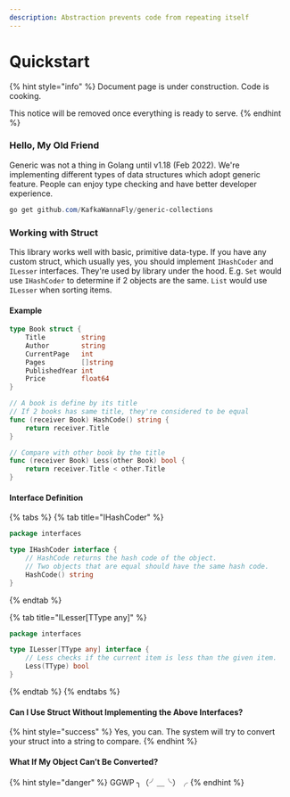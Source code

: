 ```yaml
---
description: Abstraction prevents code from repeating itself
---
```


# Quickstart

{% hint style="info" %}
Document page is under construction. Code is cooking.

This notice will be removed once everything is ready to serve.
{% endhint %}

### Hello, My Old Friend

Generic was not a thing in Golang until v1.18 (Feb 2022). We're implementing different types of data structures which adopt generic feature. People can enjoy type checking and have better developer experience.

```powershell
go get github.com/KafkaWannaFly/generic-collections
```

### Working with Struct

This library works well with basic, primitive data-type. If you have any custom struct, which usually yes, you should implement `IHashCoder` and `ILesser` interfaces. They're used by library under the hood. E.g. `Set` would use `IHashCoder` to determine if 2 objects are the same. `List` would use `ILesser` when sorting items.

#### Example

```go
type Book struct {
	Title         string
	Author        string
	CurrentPage   int
	Pages         []string
	PublishedYear int
	Price         float64
}

// A book is define by its title
// If 2 books has same title, they're considered to be equal
func (receiver Book) HashCode() string {
	return receiver.Title
}

// Compare with other book by the title
func (receiver Book) Less(other Book) bool {
	return receiver.Title < other.Title
}
```

#### Interface Definition

{% tabs %}
{% tab title="IHashCoder" %}
```go
package interfaces

type IHashCoder interface {
	// HashCode returns the hash code of the object.
	// Two objects that are equal should have the same hash code.
	HashCode() string
}
```
{% endtab %}

{% tab title="ILesser[TType any]" %}
```go
package interfaces

type ILesser[TType any] interface {
    // Less checks if the current item is less than the given item.
    Less(TType) bool
}
```
{% endtab %}
{% endtabs %}

#### Can I Use Struct Without Implementing the Above Interfaces?

{% hint style="success" %}
Yes, you can. The system will try to convert your struct into a string to compare.&#x20;
{% endhint %}

#### **What If My Object Can’t Be Converted?**

{% hint style="danger" %}
GGWP  ╮（╯＿╰）╭
{% endhint %}
